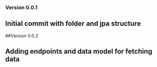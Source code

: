 ### Version 0.0.1
## Initial commit with folder and jpa structure

##Version 0.0.2
## Adding endpoints and data model for fetching data
